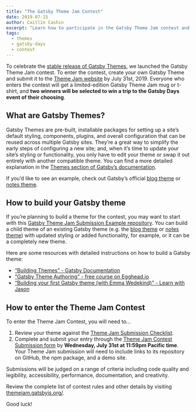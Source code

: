 ```yaml
---
title: "The Gatsby Theme Jam Contest"
date: 2019-07-15
author: Caitlin Cashin
excerpt: "Learn how to participate in the Gatsby Theme Jam contest and win a trip to Gatsby Days."
tags:
  - themes
  - gatsby-days
  - contest
---
```


To celebrate the [stable release of Gatsby Themes](/blog/2019-07-03-announcing-stable-release-gatsby-themes/), we launched the Gatsby Theme Jam contest. To enter the contest, create your own Gatsby Theme and submit it to the [Theme Jam website](https://themejam.gatsbyjs.org/) by July 31st, 2019. Everyone who enters the contest will get a limited-edition Gatsby Theme Jam mug or t-shirt, and **two winners will be selected to win a trip to the Gatsby Days event of their choosing**.

## What are Gatsby Themes?

Gatsby Themes are pre-built, installable packages for setting up a site’s default styling, components, plugins, and overall configuration that can be reused across multiple Gatsby sites. They’re a great way to simplify the early steps of configuring a new site; and, when it’s time to update your site’s styling or functionality, you only have to edit your theme or swap it out entirely with another compatible theme. You can find a more detailed explanation in the [Themes section of Gatsby’s documentation](/docs/themes/).

If you’d like to see an example, check out Gatsby’s official [blog theme](https://github.com/gatsbyjs/gatsby/tree/master/packages/gatsby-theme-blog) or [notes theme](https://github.com/gatsbyjs/gatsby/tree/master/packages/gatsby-theme-notes).

## How to build your Gatsby theme

If you’re planning to build a theme for the contest, you may want to start with this [Gatsby Theme Jam Submission Example repository](https://github.com/jlengstorf/gatsby-theme-jam-example). You can build a child theme of an existing Gatsby theme (e.g. the [blog theme](https://github.com/gatsbyjs/gatsby/tree/master/packages/gatsby-theme-blog) or [notes theme](https://github.com/gatsbyjs/gatsby/tree/master/packages/gatsby-theme-notes)) with updated styling or added functionality, for example, or it can be a completely new theme.

Here are some resources with detailed instructions on how to build a Gatsby theme:

- [“Building Themes” - Gatsby Documentation](/docs/themes/building-themes/)
- [“Gatsby Theme Authoring” - free course on Egghead.io](https://egghead.io/courses/gatsby-theme-authoring)
- [“Building your first Gatsby theme (with Emma Wedekind)” - Learn with Jason](https://www.youtube.com/watch?v=W2uTfay3doo)

## How to enter the Theme Jam Contest

To enter the Theme Jam Contest, you will need to…

1. Review your theme against the [Theme Jam Submission Checklist](https://github.com/jlengstorf/gatsby-theme-jam-example/blob/master/theme/README.md#submission-checklist).
2. Complete and submit your entry through the [Theme Jam Contest Submission form](https://airtable.com/shrqRYknYY50YCzeq) by **Wednesday, July 31st at 11:59pm Pacific time**. Your Theme Jam submission will need to include links to its repository on GitHub, the npm package, and a demo site.

Submissions will be judged on a range of criteria including code quality and legibility, accessibility, performance, documentation, and creativity.

Review the complete list of contest rules and other details by visiting [themejam.gatsbyjs.org/](https://themejam.gatsbyjs.org/rules).

Good luck!
